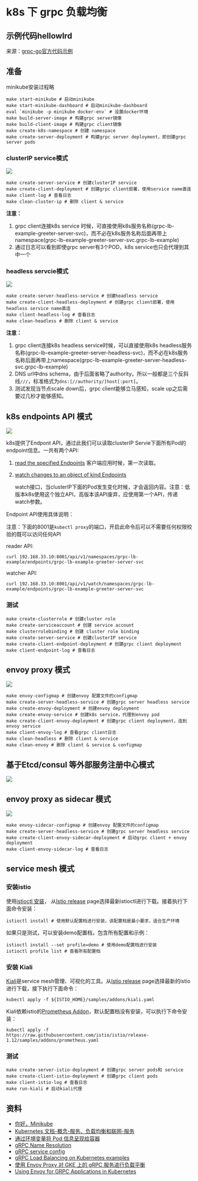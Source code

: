 # k8s 下 grpc 负载均衡

## 示例代码hellowlrd

来源：[grpc-go官方代码示例](https://github.com/grpc/grpc-go/tree/master/examples/helloworld)

## 准备

minikube安装过程略

```
make start-minikube # 启动minikube
make start-minikube-dashboard # 启动minikube-dashboard
eval `minikube -p minikube docker-env` # 设置docker环境
make build-server-image # 构建grpc server镜像
make build-client-image # 构建grpc client镜像
make create-k8s-namespace # 创建 namespace
make create-server-deployment # 构建grpc server deployment，即创建grpc server pods
```

### clusterIP service模式

![](https://static.cyub.vip/images/202111/passthrough-service.png)

```
make create-server-service # 创建clusterIP service
make create-client-deployment # 创建grpc client部署，使用service name直连
make client-log # 查看日志
make clean-cluster-ip # 删除 client & service
```

**注意：**
1. grpc client连接k8s service 时候，可直接使用k8s服务名称(grpc-lb-example-greeter-server-svc)，而不必在k8s服务名称后面再带上namespace(grpc-lb-example-greeter-server-svc.grpc-lb-example)
2. 通过日志可以看到即使grpc server有3个POD，k8s service也只会代理到其中一个

### headless servcie模式

![](https://static.cyub.vip/images/202111/k8s-headless-service.png)

```
make create-server-headless-service # 创建headless service
make create-client-headless-deployment # 创建grpc client部署，使用headless service name直连
make client-headless-log # 查看日志
make clean-headless # 删除 client & service
```

**注意：**
1. grpc client连接k8s headless service时候，可以直接使用k8s headless服务名称(grpc-lb-example-greeter-server-headless-svc)，而不必在k8s服务名称后面再带上namespace(grpc-lb-example-greeter-server-headless-svc.grpc-lb-example)
2. DNS url中dns schema，由于后面省略了authority，所以一般都是三个反斜线`///`，标准格式为`dns:[//authority/]host[:port]`。
3. 测试发现当节点scale down后，grpc client能够立马感知，scale up之后需要过几秒才能够感知。

## k8s endpoints API 模式

![](https://static.cyub.vip/images/202111/k8s-endpoints-service.png)

k8s提供了Endpont API，通过此我们可以读取clusterIP Servie下面所有Pod的endpoint信息。一共有两个API:
1. [read the specified Endpoints](https://kubernetes.io/docs/reference/generated/kubernetes-api/v1.20/#read-endpoints-v1-core)
    客户端应用时候，第一次读取。

2. [watch changes to an object of kind Endpoints](https://kubernetes.io/docs/reference/generated/kubernetes-api/v1.20/#watch-endpoints-v1-core)

    watch接口，当clusterIP下面的Pod发生变化时候，才会返回内容。注意：低版本k8s使用这个独立API，高版本该API废弃，应使用第一个API，传递watch参数。


Endpoint API使用具体说明：

注意：下面的8001是`kubectl proxy`的端口，开启此命令后可以不需要任何权限校验的既可以访问任何API

reader API:
```
curl 192.168.33.10:8001/api/v1/namespaces/grpc-lb-example/endpoints/grpc-lb-example-greeter-server-svc
```

watcher API:
```
curl 192.168.33.10:8001/api/v1/watch/namespaces/grpc-lb-example/endpoints/grpc-lb-example-greeter-server-svc
```

### 测试
```
make create-clusterrole # 创建cluster role
make create-serviceaccount # 创建 service account
make clusterrolebinding # 创建 cluster role binding
make create-server-service # 创建clusterIP service
make create-client-endpoint-deployment # 创建grpc client deployment
make client-endpoint-log # 查看日志
```

## envoy proxy 模式

![](https://static.cyub.vip/images/202111/envoy-proxy.png)

```
make envoy-configmap # 创建envoy 配置文件的configmap
make create-server-headless-service # 创建grpc server headless service
make create-envoy-deployment # 创建envoy deployment
make create-envoy-service # 创建k8s service，代理到envoy pod
make create-client-envoy-deployment # 创建grpc client deployment，连到envoy service
make client-envoy-log # 查看grpc client日志
make clean-headless # 删除 client & service
make clean-envoy # 删除 client & service & configmap
```

## 基于Etcd/consul 等外部服务注册中心模式

![](https://static.cyub.vip/images/202111/etcd-service.png)


## envoy proxy as sidecar 模式

![](https://static.cyub.vip/images/202111/envoy-proxy-as-sidecar.png)

```
make envoy-sidecar-configmap # 创建envoy 配置文件的configmap
make create-server-headless-service # 创建grpc server headless service
make create-client-envoy-sidecar-deployment # 启动grpc client + envoy deployment
make client-envoy-sidecar-log # 查看日志
```

## service mesh 模式

### 安装istio

使用[istioctl 安装](https://istio.io/latest/zh/docs/setup/install/istioctl/)，
从[Istio release](https://github.com/istio/istio/releases) page选择最新istioctl进行下载。接着执行下面命令安装：

```
istioctl install # 使用默认配置档进行安装，该配置档是最小要求，适合生产环境
```

如果只是测试，可以安装demo配置档，包含所有配置和示例：

```
istioctl install --set profile=demo # 使用demo配置档进行安装
istioctl profile list # 查看所有配置档
```

### 安装 Kiali

[Kiali](https://kiali.io/docs/installation/quick-start/)是service mesh管理、可视化的工具。从[Istio release](https://github.com/istio/istio/releases) page选择最新的istio进行下载，接下执行下面命令：

```
kubectl apply -f ${ISTIO_HOME}/samples/addons/kiali.yaml
```

Kiali依赖istio的[Prometheus Addon](https://istio.io/latest/zh/docs/tasks/observability/metrics/querying-metrics/)，默认配置档没有安装，可以执行下命令安装：

```
kubectl apply -f https://raw.githubusercontent.com/istio/istio/release-1.12/samples/addons/prometheus.yaml
```

### 测试

```
make create-server-istio-deployment # 创建grpc server pods和 service
make create-client-istio-deployment # 创建grpc client pods
make client-istio-log # 查看日志
make run-kiali # 启动kiali代理
```

## 资料

- [你好，Minikube](https://kubernetes.io/zh/docs/tutorials/hello-minikube/)
- [Kubernetes 文档-概念-服务、负载均衡和联网-服务](https://kubernetes.io/zh/docs/concepts/services-networking/service/#type-nodeport)
- [通过环境变量将 Pod 信息呈现给容器](https://kubernetes.io/zh/docs/tasks/inject-data-application/environment-variable-expose-pod-information/)
- [gRPC Name Resolution](https://github.com/grpc/grpc/blob/master/doc/naming.md)
- [gRPC service config](https://github.com/grpc/grpc/blob/master/doc/service_config.md)
- [gRPC Load Balancing on Kubernetes examples](https://github.com/jtattermusch/grpc-loadbalancing-kubernetes-examples)
- [使用 Envoy Proxy 对 GKE 上的 gRPC 服务进行负载平衡](https://cloud.google.com/architecture/exposing-grpc-services-on-gke-using-envoy-proxy)
- [Using Envoy for GRPC Applications in Kubernetes](https://www.hairizuan.com/using-envoy-for-grpc-applications-in-kubernetes/)
